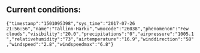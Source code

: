 ## Current conditions: 
 ``` {"timestamp":"1501095398","sys_time":"2017-07-26 21:56:56","name":"Tallinn-Harku","wmocode":"26038","phenomenon":"Few clouds","visibility":"20.0","precipitations":"0","airpressure":"1005.1","relativehumidity":"73","airtemperature":"16.9","winddirection":"58","windspeed":"2.8","windspeedmax":"6.8"} ```
